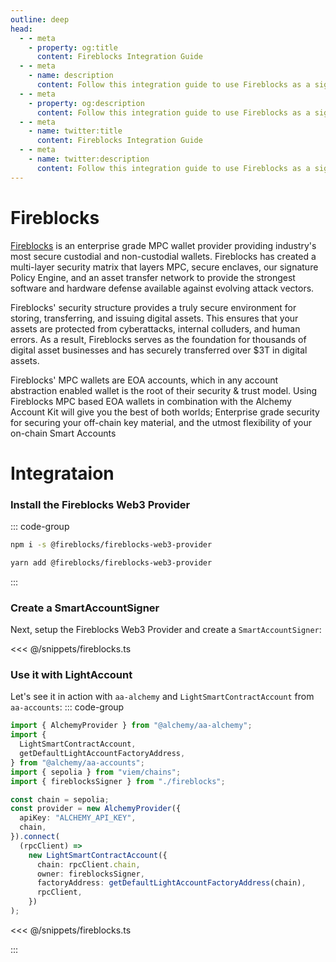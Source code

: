 ```yaml
---
outline: deep
head:
  - - meta
    - property: og:title
      content: Fireblocks Integration Guide
  - - meta
    - name: description
      content: Follow this integration guide to use Fireblocks as a signer with Account Kit, a vertically integrated stack for building apps that support ERC-4337.
  - - meta
    - property: og:description
      content: Follow this integration guide to use Fireblocks as a signer with Account Kit, a vertically integrated stack for building apps that support ERC-4337.
  - - meta
    - name: twitter:title
      content: Fireblocks Integration Guide
  - - meta
    - name: twitter:description
      content: Follow this integration guide to use Fireblocks as a signer with Account Kit, a vertically integrated stack for building apps that support ERC-4337.
---
```


# Fireblocks

[Fireblocks](https://www.fireblocks.com/) is an enterprise grade MPC wallet provider providing industry's most secure custodial and non-custodial wallets. Fireblocks has created a multi-layer security matrix that layers MPC, secure enclaves, our signature Policy Engine, and an asset transfer network to provide the strongest software and hardware defense available against evolving attack vectors.

Fireblocks' security structure provides a truly secure environment for storing, transferring, and issuing digital assets. This ensures that your assets are protected from cyberattacks, internal colluders, and human errors. As a result, Fireblocks serves as the foundation for thousands of digital asset businesses and has securely transferred over $3T in digital assets.

Fireblocks' MPC wallets are EOA accounts, which in any account abstraction enabled wallet is the root of their security & trust model. Using Fireblocks MPC based EOA wallets in combination with the Alchemy Account Kit will give you the best of both worlds; Enterprise grade security for securing your off-chain key material, and the utmost flexibility of your on-chain Smart Accounts

# Integrataion

### Install the Fireblocks Web3 Provider

::: code-group

```bash [npm]
npm i -s @fireblocks/fireblocks-web3-provider
```

```bash [yarn]
yarn add @fireblocks/fireblocks-web3-provider
```

:::

### Create a SmartAccountSigner

Next, setup the Fireblocks Web3 Provider and create a `SmartAccountSigner`:

<<< @/snippets/fireblocks.ts

### Use it with LightAccount

Let's see it in action with `aa-alchemy` and `LightSmartContractAccount` from `aa-accounts`:
::: code-group

```ts [example.ts]
import { AlchemyProvider } from "@alchemy/aa-alchemy";
import {
  LightSmartContractAccount,
  getDefaultLightAccountFactoryAddress,
} from "@alchemy/aa-accounts";
import { sepolia } from "viem/chains";
import { fireblocksSigner } from "./fireblocks";

const chain = sepolia;
const provider = new AlchemyProvider({
  apiKey: "ALCHEMY_API_KEY",
  chain,
}).connect(
  (rpcClient) =>
    new LightSmartContractAccount({
      chain: rpcClient.chain,
      owner: fireblocksSigner,
      factoryAddress: getDefaultLightAccountFactoryAddress(chain),
      rpcClient,
    })
);
```

<<< @/snippets/fireblocks.ts

:::
